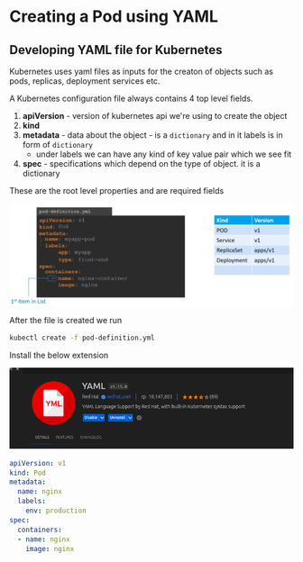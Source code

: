 # Creating a Pod using YAML

## Developing YAML file for Kubernetes
Kubernetes uses yaml files as inputs for the creaton of objects such as pods, replicas, deployment services etc.

A Kubernetes configuration file always contains 4 top level fields.
1. **apiVersion** - version of kubernetes api we're using to create the object
2. **kind**
3. **metadata** - data about the object - is a `dictionary` and in it labels is in form of `dictionary` 
    - under labels we can have any kind of key value pair which we see fit
4. **spec** - specifications which depend on the type of object. it is a dictionary

These are the root level properties and are required fields 

![alt text](image-4.png)

After the file is created we run

```bash
kubectl create -f pod-definition.yml
```

Install the below extension

![alt text](image-5.png)


```yaml
apiVersion: v1
kind: Pod
metadata:
  name: nginx
  labels:
    env: production
spec:
  containers:
  - name: nginx
    image: nginx
```